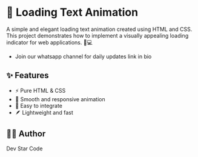 # 🚀 Loading Text Animation

A simple and elegant loading text animation created using HTML and CSS. This project demonstrates how to implement a visually appealing loading indicator for web applications. 🎨💻

* Join our whatsapp channel for daily updates link in bio

## ✨ Features
* ⚡ Pure HTML & CSS
* 🎯 Smooth and responsive animation
* 🧩 Easy to integrate
* 🪶 Lightweight and fast
  
## 🧑‍💻 Author
Dev Star Code
